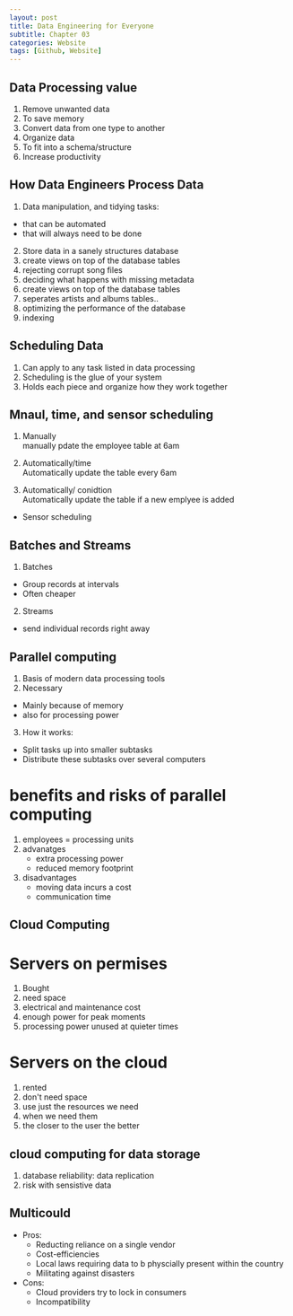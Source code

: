```yaml
---
layout: post
title: Data Engineering for Everyone
subtitle: Chapter 03
categories: Website
tags: [Github, Website]
---
```


## Data Processing value
1. Remove unwanted data
2. To save memory
3. Convert data from one type to another
4. Organize data
5. To fit into a schema/structure
6. Increase productivity

## How Data Engineers Process Data
1. Data manipulation, and tidying tasks:
* that can be automated
* that will always need to be done
2. Store data in a sanely structures database
3. create views on top of the database tables
4. rejecting corrupt song files
5. deciding what happens with missing metadata
6. create views on top of the database tables
7. seperates artists and albums tables.. 
8. optimizing the performance of the database
9. indexing 

## Scheduling Data 
1. Can apply to any task listed in data processing
2. Scheduling is the glue of your system
3. Holds each piece and organize how they work together

## Mnaul, time, and sensor scheduling
1. Manually    
manually pdate the employee table at 6am    

2. Automatically/time     
Automatically update the table every 6am 

3. Automatically/ conidtion   
Automatically update the table if a new emplyee is added

* Sensor scheduling

## Batches and Streams
1. Batches 
* Group records at intervals
* Often cheaper
2. Streams
* send individual records right away

## Parallel computing
1. Basis of modern data processing tools 
2. Necessary 
* Mainly because of memory 
* also for processing power
3. How it works:
* Split tasks up into smaller subtasks 
* Distribute these subtasks over several computers

# benefits and risks of parallel computing
1. employees = processing units
2. advanatges 
    * extra processing power 
    * reduced memory footprint
3. disadvantages
    * moving data incurs a cost 
    * communication time

## Cloud Computing

# Servers on permises 
 1. Bought
 2. need space
 3. electrical and maintenance cost
 4. enough power for peak moments
 5. processing power unused at quieter times

 # Servers on the cloud
 1. rented
 2. don't need space
 3. use just the resources we need
 4. when we need them
 5. the closer to the user the better

 ## cloud computing for data storage
 1. database reliability: data replication
 2. risk with sensistive data
 

## Multicould

* Pros:
    * Reducting reliance on a single vendor 
    * Cost-efficiencies
    * Local laws requiring data to b physcially present within the country
    * Militating against disasters
* Cons:
    * Cloud providers try to lock in consumers
    * Incompatibility 